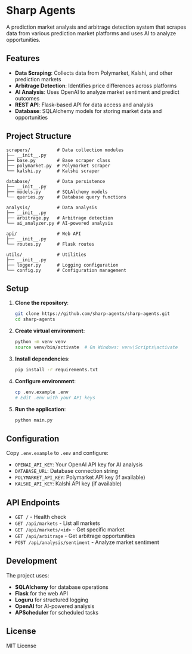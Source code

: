 # Sharp Agents

A prediction market analysis and arbitrage detection system that scrapes data from various prediction market platforms and uses AI to analyze opportunities.

## Features

- **Data Scraping**: Collects data from Polymarket, Kalshi, and other prediction markets
- **Arbitrage Detection**: Identifies price differences across platforms
- **AI Analysis**: Uses OpenAI to analyze market sentiment and predict outcomes
- **REST API**: Flask-based API for data access and analysis
- **Database**: SQLAlchemy models for storing market data and opportunities

## Project Structure

```
scrapers/          # Data collection modules
├── __init__.py
├── base.py        # Base scraper class
├── polymarket.py  # Polymarket scraper
└── kalshi.py      # Kalshi scraper

database/          # Data persistence
├── __init__.py
├── models.py      # SQLAlchemy models
└── queries.py     # Database query functions

analysis/          # Data analysis
├── __init__.py
├── arbitrage.py   # Arbitrage detection
└── ai_analyzer.py # AI-powered analysis

api/               # Web API
├── __init__.py
└── routes.py      # Flask routes

utils/             # Utilities
├── __init__.py
├── logger.py      # Logging configuration
└── config.py      # Configuration management
```

## Setup

1. **Clone the repository**:
   ```bash
   git clone https://github.com/sharp-agents/sharp-agents.git
   cd sharp-agents
   ```

2. **Create virtual environment**:
   ```bash
   python -m venv venv
   source venv/bin/activate  # On Windows: venv\Scripts\activate
   ```

3. **Install dependencies**:
   ```bash
   pip install -r requirements.txt
   ```

4. **Configure environment**:
   ```bash
   cp .env.example .env
   # Edit .env with your API keys
   ```

5. **Run the application**:
   ```bash
   python main.py
   ```

## Configuration

Copy `.env.example` to `.env` and configure:

- `OPENAI_API_KEY`: Your OpenAI API key for AI analysis
- `DATABASE_URL`: Database connection string
- `POLYMARKET_API_KEY`: Polymarket API key (if available)
- `KALSHI_API_KEY`: Kalshi API key (if available)

## API Endpoints

- `GET /` - Health check
- `GET /api/markets` - List all markets
- `GET /api/markets/<id>` - Get specific market
- `GET /api/arbitrage` - Get arbitrage opportunities
- `POST /api/analysis/sentiment` - Analyze market sentiment

## Development

The project uses:
- **SQLAlchemy** for database operations
- **Flask** for the web API
- **Loguru** for structured logging
- **OpenAI** for AI-powered analysis
- **APScheduler** for scheduled tasks

## License

MIT License
